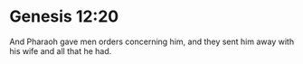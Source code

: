 # Genesis 12:20

And Pharaoh gave men orders concerning him, and they sent him away with his wife and all that he had.
